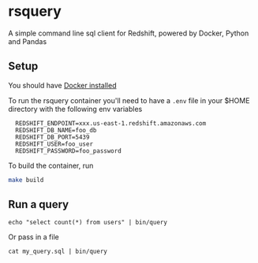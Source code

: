 # rsquery

A simple command line sql client for Redshift, powered by Docker, Python and Pandas

## Setup

You should have [Docker installed](https://docs.docker.com/engine/installation/)

To run the rsquery container you'll need to have a `.env` file in your $HOME directory with the following env variables

```
  REDSHIFT_ENDPOINT=xxx.us-east-1.redshift.amazonaws.com
  REDSHIFT_DB_NAME=foo_db
  REDSHIFT_DB_PORT=5439
  REDSHIFT_USER=foo_user
  REDSHIFT_PASSWORD=foo_password
```

To build the container, run

```bash
make build
```

## Run a query

```
echo "select count(*) from users" | bin/query
```

Or pass in a file

```
cat my_query.sql | bin/query
```
